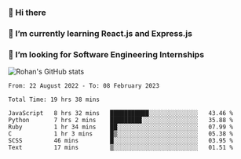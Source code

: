 ### 👋 Hi there 

<!--
**rohznmdev/rohznmdev** is a ✨ _special_ ✨ repository because its `README.md` (this file) appears on your GitHub profile.

Here are some ideas to get you started:

- 🔭 I’m currently working on ...
- 🌱 I’m currently learning Ruby and Ruby on Rails
- 👯 I’m looking to collaborate on ...
- 🤔 I’m looking for help with ...
- 💬 Ask me about ...
- 📫 How to reach me: ...
- 😄 Pronouns: ...
- ⚡ Fun fact: ...
-->
### 🌱 I’m currently learning React.js and Express.js
### 🤔 I’m looking for Software Engineering Internships
![Rohan's GitHub stats](https://github-readme-stats.vercel.app/api?username=rohznmdev&theme=dark&show_icons=true)

<!--START_SECTION:waka-->

```text
From: 22 August 2022 - To: 08 February 2023

Total Time: 19 hrs 38 mins

JavaScript   8 hrs 32 mins   ███████████░░░░░░░░░░░░░░   43.46 %
Python       7 hrs 2 mins    █████████░░░░░░░░░░░░░░░░   35.88 %
Ruby         1 hr 34 mins    ██░░░░░░░░░░░░░░░░░░░░░░░   07.99 %
C            1 hr 3 mins     █▒░░░░░░░░░░░░░░░░░░░░░░░   05.38 %
SCSS         46 mins         █░░░░░░░░░░░░░░░░░░░░░░░░   03.95 %
Text         17 mins         ▒░░░░░░░░░░░░░░░░░░░░░░░░   01.51 %
```

<!--END_SECTION:waka-->
